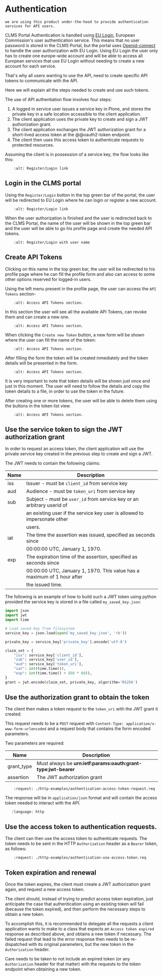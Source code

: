 # Authentication

``` {note} This documentation is heavily based on [ftw.tokenauth](https://pypi.org/project/ftw.tokenauth/) product's documentation because 
we are using this product under-the-hood to provide authentication services for API users.

``` 

CLMS Portal Authentication is handled using [EU Login](https://ecas.ec.europa.eu/cas/help.html), European Commission's user 
authentication service. This means that no user password is stored in the CLMS Portal, but the portal uses [Openid-connect](https://en.wikipedia.org/wiki/OpenID#OpenID_Connect_(OIDC)) to handle the user authorization with EU Login. Using EU Login the user only has to create one europe-wide account and will be able to access all European services that use EU Login without needing to create a new account for each service.

That's why all users wanting to use the API, need to create specific API tokens to communicate with the API.

Here we will explain all the steps needed to create and use such tokens.

The use of API authentiation flow involves four steps:

1. A logged in service user issues a service key in Plone, and stores the private key in a safe location accessible to the client application.
2. The client application uses the private key to create and sign a JWT authorization grant.
3. The client application exchanges the JWT authorization grant for a short-lived access token at the @@oauth2-token endpoint.
4. The client then uses this access token to authenticate requests to protected resources.

Assuming the client is in possession of a service key, the flow looks like this:

```{image} ./images/authentication-flow.png
    :alt: Register/Login link
```


## Login in the CLMS portal

Using the `Register/Login` button in the top green bar of the portal, the user will be redirected to EU Login where he can login or register a new account. 

```{image} ./images/authentication-register-login-link.png
    :alt: Register/Login link
```


When the user authorization is finished and the user is redirected back to the CLMS Portal, the name of the user will be shown in the top
green bar and the user will be able to go his profile page and create the needed API tokens.

```{image} ./images/authentication-register-login-user-name.png
    :alt: Register/Login with user name
```


## Create API Tokens

Clicking on this name in the top green bar, the user will be redirected to his profile page where he can fill the profile form and also can access to some other options reserved for logged-in users.

Using the left menu present in the profile page, the user can access the `API Tokens` section-

```{image} ./images/authentication-tokens-access.png
    :alt: Access API Tokens section.
```

In this section the user will see all the available API Tokens, can revoke them and can create a new one.

```{image} ./images/authentication-tokens-page.png
    :alt: Access API Tokens section.
```

When clicking the `Create new Token` button, a new form will be shown where the user can fill the name of the token:

```{image} ./images/authentication-tokens-create-new-token.png
    :alt: Access API Tokens section.
```

After filling the form the token will be created inmediately and the token details will be presented in the form.

```{image} ./images/authentication-tokens-create-new-token-created.png
    :alt: Access API Tokens section.
```

It is very important to note that token details will be shown just once and just in this moment. The user will need to follow the details
and copy the token details to a file, in order to use the token in the future.

After creating one or more tokens, the user will be able to delete them using the buttons in the token list view.

```{image} ./images/authentication-token-token-list.png
    :alt: Access API Tokens section.
```

## Use the service token to sign the JWT authorization grant

In order to request an access token, the client application will use the private service key created in the previous step to create and sign a JWT.

The JWT needs to contain the following claims:


|Name| Description                                                              |
-----|--------------------------------------------------------------------------
|iss | Issuer - must be ``client_id`` from service key                          |
|aud | Audience - must be ``token_uri`` from service key                        |
|sub | Subject - must be ``user_id`` from service key or an arbitrary userid of |
|    | an existing user if the service key user is allowed to impersonate other |
|    | users.                                                                   |
|iat | The time the assertion was issued, specified as seconds since            |
|    | 00:00:00 UTC, January 1, 1970.                                           |
|exp | The expiration time of the assertion, specified as seconds since         |
|    | 00:00:00 UTC, January 1, 1970. This value has a maximum of 1 hour after  |
|    | the issued time.                                                         |

The following is an example of how to build such a JWT token using python provided the service key 
is stored in a file called `my_saved_key.json`:

```python
import json
import jwt
import time

# Load saved key from filesystem
service_key = json.load(open('my_saved_key.json', 'rb'))

private_key = service_key['private_key'].encode('utf-8')

claim_set = {
    "iss": service_key['client_id'],
    "sub": service_key['user_id'],
    "aud": service_key['token_uri'],
    "iat": int(time.time()),
    "exp": int(time.time() + (60 * 60)),
}
grant = jwt.encode(claim_set, private_key, algorithm='RS256')

```

## Use the authorization grant to obtain the token

The client then makes a token request to the `token_uri` with the JWT grant it created.

This request needs to be a `POST` request with `Content-Type: application/x-www-form-urlencoded` and a request body that contains the form encoded parameters.

Two parameters are required:

|Name 	    | Description                                                    |
|-----------| ---------------------------------------------------------------|
|grant_type | Must always be **urn:ietf:params:oauth:grant-type:jwt-bearer** |
|assertion  | The JWT authorization grant                                    |


```{http:example} curl wget python-requests
    :request: ./http-examples/authentication-access-token-request.req
```    

The response will be in `application/json` format and will contain the access token needed to interact with the API.

```{literalinclude} ./http-examples/authentication-access-token-request.resp
   :language: http
```   

## Use the access token to authentication requests.

The client can then use the access token to authenticate requests. The token needs to be sent in the HTTP `Authorization` header as a `Bearer` token, as follows:

```{http:example} curl wget python-requests
    :request: ./http-examples/authentication-use-access-token.req
```  


## Token expiration and renewal

Once the token expires, the client must create a JWT authorization grant again, and request a new access token.

The client should, instead of trying to predict access token expiration, just anticipate the case that authentication using an existing token will fail (because the token expired), and then perform the necessary steps to obtain a new token.

To accomplish this, it is recommended to delegate all the requests a client application wants to make to a class that expects an `Access token expired` response as described above, and obtains a new token if necessary. The failed request that lead to the error response then needs to be re-dispatched with its original parameters, but the new token in the `Authorization` header.

Care needs to be taken to not include an expired token (or any `Authorization` header for that matter) with the requests to the token endpoint when obtaining a new token.
